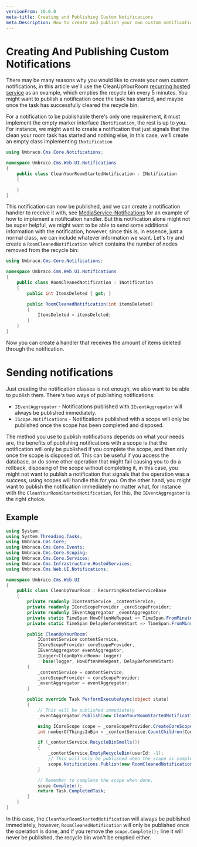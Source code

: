 ```yaml
---
versionFrom: 10.0.0
meta-title: Creating and Publishing Custom Notifications
meta.Description: How to create and publish your own custom notifications
---
```


# Creating And Publishing Custom Notifications

There may be many reasons why you would like to create your own custom notifications, in this article we'll use the CleanUpYourRoom [recurring hosted service](../../Scheduling/index.md) as an example, which empties the recycle bin every 5 minutes. You might want to publish a notification once the task has started, and maybe once the task has successfully cleared the recycle bin.

For a notification to be publishable there's only one requirement, it must implement the empty marker interface `INotification`, the rest is up to you. For instance, we might want to create a notification that just signals that the clean your room task has started and nothing else, in this case, we'll create an empty class implementing `INotification`

```C#
using Umbraco.Cms.Core.Notifications;

namespace Umbraco.Cms.Web.UI.Notifications
{
    public class CleanYourRoomStartedNotification : INotification
    {

    }
}
```

This notification can now be published, and we can create a notification handler to receive it with, see [MediaService-Notifications](../MediaService-Notifications/index.md) for an example of how to implement a notification handler. But this notification alone might not be super helpful, we might want to be able to send some additional information with the notification, however, since this is, in essence, just a normal class, we can include whatever information we want. Let's try and create a `RoomCleanedNotification` which contains the number of nodes removed from the recycle bin:

```C#
using Umbraco.Cms.Core.Notifications;

namespace Umbraco.Cms.Web.UI.Notifications
{
    public class RoomCleanedNotification : INotification
    {
        public int ItemsDeleted { get; }

        public RoomCleanedNotification(int itemsDeleted)
        {
            ItemsDeleted = itemsDeleted;
        }
    }
}
```

Now you can create a handler that receives the amount of items deleted through the notification.

# Sending notifications

Just creating the notification classes is not enough, we also want to be able to publish them. There's two ways of publishing notifications:

* `IEventAggregator` - Notifications published with `IEventAggregator` will always be published immediately.
* `IScope.Notifications` - Notifications published with a scope will only be published once the scope has been completed and disposed. 

The method you use to publish notifications depends on what your needs are, the benefits of publishing notifications with a scope is that the notification will only be published if you complete the scope, and then only once the scope is disposed of. This can be useful if you access the database, or do some other operation that might fail causing you to do a rollback, disposing of the scope without completing it, in this case, you might not want to publish a notification that signals that the operation was a success, using scopes will handle this for you. On the other hand, you might want to publish the notification immediately no matter what, for instance with the `CleanYourRoomStartedNotification`, for this, the `IEventAggregator` is the right choice.

## Example

```C#
using System;
using System.Threading.Tasks;
using Umbraco.Cms.Core;
using Umbraco.Cms.Core.Events;
using Umbraco.Cms.Core.Scoping;
using Umbraco.Cms.Core.Services;
using Umbraco.Cms.Infrastructure.HostedServices;
using Umbraco.Cms.Web.UI.Notifications;

namespace Umbraco.Cms.Web.UI
{
    public class CleanUpYourRoom : RecurringHostedServiceBase
    {
        private readonly IContentService _contentService;
        private readonly ICoreScopeProvider _coreScopeProvider;
        private readonly IEventAggregator _eventAggregator;
        private static TimeSpan HowOftenWeRepeat => TimeSpan.FromMinutes(5);
        private static TimeSpan DelayBeforeWeStart => TimeSpan.FromMinutes(1);

        public CleanUpYourRoom(
            IContentService contentService,
            ICoreScopeProvider coreScopeProvider,
            IEventAggregator eventAggregator,
            ILogger<CleanUpYourRoom> logger)
            : base(logger, HowOftenWeRepeat, DelayBeforeWeStart)
        {
            _contentService = contentService;
            _coreScopeProvider = coreScopeProvider;
            _eventAggregator = eventAggregator;
        }

        public override Task PerformExecuteAsync(object state)
        {
            // This will be published immediately
            _eventAggregator.Publish(new CleanYourRoomStartedNotification());

            using ICoreScope scope = _coreScopeProvider.CreateCoreScope();
            int numberOfThingsInBin = _contentService.CountChildren(Constants.System.RecycleBinContent);

            if (_contentService.RecycleBinSmells())
            {
                _contentService.EmptyRecycleBin(userId: -1);
                // This will only be published when the scope is completed and disposed.
                scope.Notifications.Publish(new RoomCleanedNotification(numberOfThingsInBin));
            }

            // Remember to complete the scope when done.
            scope.Complete();
            return Task.CompletedTask;
        }
    }
}
```

In this case, the `CleanYourRoomStartedNotification` will always be published immediately, however, `RoomCleanedNotification` will only be published once the operation is done, and if you remove the `scope.Complete();` line it will never be published, the recycle bin won't be emptied either. 

